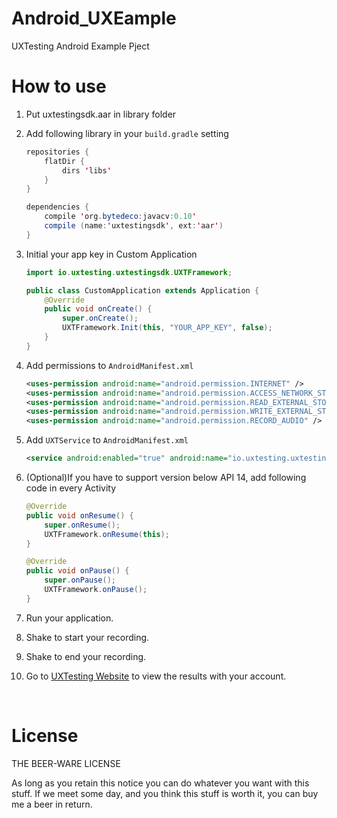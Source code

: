 # Android_UXEample
UXTesting Android Example Pject
<br>


# How to use

1. Put uxtestingsdk.aar in library folder

2. Add following library in your `build.gradle` setting
	```java
	repositories {
	    flatDir {
	        dirs 'libs'
	    }
	}

	dependencies {
	    compile 'org.bytedeco:javacv:0.10'
	    compile (name:'uxtestingsdk', ext:'aar')
	}
	```

3. Initial your app key in Custom Application
	```java
	import io.uxtesting.uxtestingsdk.UXTFramework;

	public class CustomApplication extends Application {
	    @Override
	    public void onCreate() {
	        super.onCreate();
	        UXTFramework.Init(this, "YOUR_APP_KEY", false);
	    }
	}
	```

4. Add permissions to `AndroidManifest.xml`
	```xml
	<uses-permission android:name="android.permission.INTERNET" />
	<uses-permission android:name="android.permission.ACCESS_NETWORK_STATE" />
	<uses-permission android:name="android.permission.READ_EXTERNAL_STORAGE" />
	<uses-permission android:name="android.permission.WRITE_EXTERNAL_STORAGE" />
	<uses-permission android:name="android.permission.RECORD_AUDIO" />
	```

5. Add `UXTService` to `AndroidManifest.xml`
	```xml
	<service android:enabled="true" android:name="io.uxtesting.uxtestingsdk.UXTService" />
	```

6. (Optional)If you have to support version below API 14, add following code in every Activity
	```java
	@Override
	public void onResume() {
	    super.onResume();
	    UXTFramework.onResume(this);
	}

	@Override
	public void onPause() {
	    super.onPause();
	    UXTFramework.onPause();
	}
	```

7. Run your application.

8. Shake to start your recording.

9. Shake to end your recording. 

10. Go to [UXTesting Website](http://www.uxtesting.io/apps/) to view the results with your account.

<br>


# License

THE BEER-WARE LICENSE

As long as you retain this notice you can do whatever you want with this stuff. If we meet some day, and you think this stuff is worth it, you can buy me a beer in return.